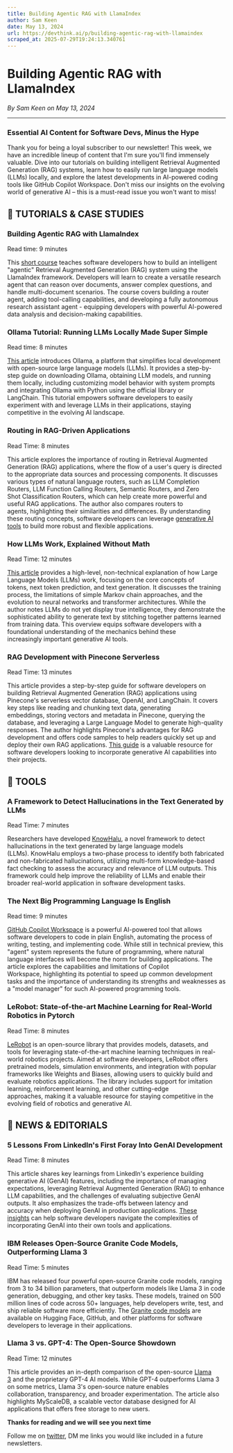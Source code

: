 ```yaml
---
title: Building Agentic RAG with LlamaIndex
author: Sam Keen
date: May 13, 2024
url: https://devthink.ai/p/building-agentic-rag-with-llamaindex
scraped_at: 2025-07-29T19:24:13.340761
---
```


# Building Agentic RAG with LlamaIndex

*By Sam Keen on May 13, 2024*

---

### **Essential AI Content for Software Devs,** **Minus the Hype**

Thank you for being a loyal subscriber to our newsletter! This week, we have an incredible lineup of content that I'm sure you'll find immensely valuable. Dive into our tutorials on building intelligent Retrieval Augmented Generation (RAG) systems, learn how to easily run large language models (LLMs) locally, and explore the latest developments in AI-powered coding tools like GitHub Copilot Workspace. Don't miss our insights on the evolving world of generative AI – this is a must-read issue you won't want to miss!



## 📖 **TUTORIALS & CASE STUDIES**

### **Building Agentic RAG with LlamaIndex**

Read time: 9 minutes

This [short course]("https://www.deeplearning.ai/short-courses/building-agentic-rag-with-llamaindex") teaches software developers how to build an intelligent "agentic" Retrieval Augmented Generation (RAG) system using the LlamaIndex framework. Developers will learn to create a versatile research agent that can reason over documents, answer complex questions, and handle multi-document scenarios. The course covers building a router agent, adding tool-calling capabilities, and developing a fully autonomous research assistant agent - equipping developers with powerful AI-powered data analysis and decision-making capabilities.

### **Ollama Tutorial: Running LLMs Locally Made Super Simple**



Read time: 8 minutes

[This article]("https://www.kdnuggets.com/ollama-tutorial-running-llms-locally-made-super-simple") introduces Ollama, a platform that simplifies local development with open-source large language models (LLMs). It provides a step-by-step guide on downloading Ollama, obtaining LLM models, and running them locally, including customizing model behavior with system prompts and integrating Ollama with Python using the official library or LangChain. This tutorial empowers software developers to easily experiment with and leverage LLMs in their applications, staying competitive in the evolving AI landscape.

### **Routing in RAG-Driven Applications**



Read Time: 8 minutes

This article explores the importance of routing in Retrieval Augmented Generation (RAG) applications, where the flow of a user's query is directed to the appropriate data sources and processing components. It discusses various types of natural language routers, such as LLM Completion Routers, LLM Function Calling Routers, Semantic Routers, and Zero Shot Classification Routers, which can help create more powerful and useful RAG applications. The author also compares routers to agents, highlighting their similarities and differences. By understanding these routing concepts, software developers can leverage [generative AI tools]("https://towardsdatascience.com/routing-in-rag-driven-applications-a685460a7220") to build more robust and flexible applications.

### **How LLMs Work, Explained Without Math**

Read Time: 12 minutes

[This article]("https://blog.miguelgrinberg.com/post/how-llms-work-explained-without-math") provides a high-level, non-technical explanation of how Large Language Models (LLMs) work, focusing on the core concepts of tokens, next token prediction, and text generation. It discusses the training process, the limitations of simple Markov chain approaches, and the evolution to neural networks and transformer architectures. While the author notes LLMs do not yet display true intelligence, they demonstrate the sophisticated ability to generate text by stitching together patterns learned from training data. This overview equips software developers with a foundational understanding of the mechanics behind these increasingly important generative AI tools.

### **RAG Development with Pinecone Serverless**

Read Time: 13 minutes

This article provides a step-by-step guide for software developers on building Retrieval Augmented Generation (RAG) applications using Pinecone's serverless vector database, OpenAI, and LangChain. It covers key steps like reading and chunking text data, generating embeddings, storing vectors and metadata in Pinecone, querying the database, and leveraging a Large Language Model to generate high-quality responses. The author highlights Pinecone's advantages for RAG development and offers code samples to help readers quickly set up and deploy their own RAG applications. [This guide]("https://3rdson.hashnode.dev/step-by-step-guide-to-developing-rag-applications-with-pinecone-serverless-openai-langchain-and-python") is a valuable resource for software developers looking to incorporate generative AI capabilities into their projects.

##

## 🧰 **TOOLS**

### **A Framework to Detect Hallucinations in the Text Generated by LLMs**



Read Time: 7 minutes

Researchers have developed [KnowHalu]("https://techxplore.com/news/2024-05-framework-hallucinations-text-generated-llms.html"), a novel framework to detect hallucinations in the text generated by large language models (LLMs). KnowHalu employs a two-phase process to identify both fabricated and non-fabricated hallucinations, utilizing multi-form knowledge-based fact checking to assess the accuracy and relevance of LLM outputs. This framework could help improve the reliability of LLMs and enable their broader real-world application in software development tasks.

### **The Next Big Programming Language Is English**



Read time: 9 minutes

[GitHub Copilot Workspace]("https://every.to/chain-of-thought/i-spent-24-hours-with-github-copilot-workspaces") is a powerful AI-powered tool that allows software developers to code in plain English, automating the process of writing, testing, and implementing code. While still in technical preview, this "agent" system represents the future of programming, where natural language interfaces will become the norm for building applications. The article explores the capabilities and limitations of Copilot Workspace, highlighting its potential to speed up common development tasks and the importance of understanding its strengths and weaknesses as a "model manager" for such AI-powered programming tools.

### **LeRobot: State-of-the-art Machine Learning for Real-World Robotics in Pytorch**



Read Time: 8 minutes

[LeRobot]("https://github.com/huggingface/lerobot") is an open-source library that provides models, datasets, and tools for leveraging state-of-the-art machine learning techniques in real-world robotics projects. Aimed at software developers, LeRobot offers pretrained models, simulation environments, and integration with popular frameworks like Weights and Biases, allowing users to quickly build and evaluate robotics applications. The library includes support for imitation learning, reinforcement learning, and other cutting-edge approaches, making it a valuable resource for staying competitive in the evolving field of robotics and generative AI.

## 📰 **NEWS & EDITORIALS**

### **5 Lessons From LinkedIn's First Foray Into GenAI Development**

Read Time: 8 minutes

This article shares key learnings from LinkedIn's experience building generative AI (GenAI) features, including the importance of managing expectations, leveraging Retrieval Augmented Generation (RAG) to enhance LLM capabilities, and the challenges of evaluating subjective GenAI outputs. It also emphasizes the trade-offs between latency and accuracy when deploying GenAI in production applications. [These insights]("https://thenewstack.io/5-lessons-from-linkedins-first-foray-into-genai-development/") can help software developers navigate the complexities of incorporating GenAI into their own tools and applications.

### **IBM Releases Open-Source Granite Code Models, Outperforming Llama 3**

Read Time: 5 minutes

IBM has released four powerful open-source Granite code models, ranging from 3 to 34 billion parameters, that outperform models like Llama 3 in code generation, debugging, and other key tasks. These models, trained on 500 million lines of code across 50+ languages, help developers write, test, and ship reliable software more efficiently. The [Granite code models]("https://analyticsindiamag.com/ibm-releases-open-source-granite-code-models-outperforms-llama-3/") are available on Hugging Face, GitHub, and other platforms for software developers to leverage in their applications.

### **Llama 3 vs. GPT-4: The Open-Source Showdown**

Read Time: 12 minutes

This article provides an in-depth comparison of the open-source [Llama 3]("https://myscale.com/blog/llama-3-vs-gpt-4/") and the proprietary GPT-4 AI models. While GPT-4 outperforms Llama 3 on some metrics, Llama 3's open-source nature enables collaboration, transparency, and broader experimentation. The article also highlights MyScaleDB, a scalable vector database designed for AI applications that offers free storage to new users.

**Thanks for reading and we will see you next time**

Follow me on [twitter]("https://twitter.com/samkeen"), DM me links you would like included in a future newsletters.

